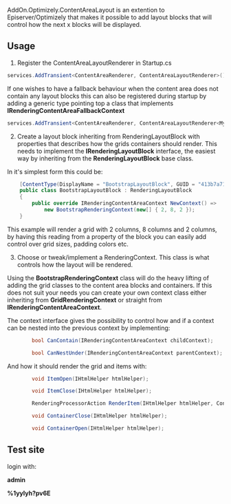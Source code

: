 AddOn.Optimizely.ContentAreaLayout is an extention to Episerver/Optimizely that makes it possible to add layout blocks that will control how the next x blocks will be displayed.


## Usage


1. Register the ContentAreaLayoutRenderer in Startup.cs

```cs
services.AddTransient<ContentAreaRenderer, ContentAreaLayoutRenderer>();
```

If one wishes to have a fallback behaviour when the content area does not contain any layout blocks this can also be registered during startup by adding a generic type pointing top a class that implements **IRenderingContentAreaFallbackContext**


```cs
services.AddTransient<ContentAreaRenderer, ContentAreaLayoutRenderer<MyFallbackContext>>();
```

2. Create a layout block inheriting from RenderingLayoutBlock with properties that describes how the grids containers should render. This needs to implement the **IRenderingLayoutBlock** interface, the easiest way by inheriting from the **RenderingLayoutBlock** base class.

 In it's simplest form this could be:
```cs
    [ContentType(DisplayName = "BootstrapLayoutBlock", GUID = "413b7a71-8490-4f22-bddc-77325c53424f", Description = "")]
    public class BootstrapLayoutBlock : RenderingLayoutBlock
    {
        public override IRenderingContentAreaContext NewContext() =>
            new BootstrapRenderingContext(new[] { 2, 8, 2 });
    }
```
This example will render a grid with 2 columns, 8 columns and 2 columns, by having this reading from a property of the block you can easily add control over grid sizes, padding colors etc.

3. Choose or tweak/implement a RenderingContext. This class is what controls how the layout will be rendered.

Using the **BootstrapRenderingContext** class will do the heavy lifting of adding the grid classes to the content area blocks and containers. If this does not suit your needs you can create your own context class either inheriting from **GridRenderingContext** or straight from **IRenderingContentAreaContext**.

The context interface gives the possibility to control how and if a context can be nested into the previous context by implementing:
```cs
        bool CanContain(IRenderingContentAreaContext childContext);

        bool CanNestUnder(IRenderingContentAreaContext parentContext);
```
And how it should render the grid and items with:
```cs
        void ItemOpen(IHtmlHelper htmlHelper);

        void ItemClose(IHtmlHelper htmlHelper);

        RenderingProcessorAction RenderItem(IHtmlHelper htmlHelper, ContentAreaItem current, Action renderItem);

        void ContainerClose(IHtmlHelper htmlHelper);

        void ContainerOpen(IHtmlHelper htmlHelper);
```

## Test site

login with:

**admin**

**%1yylyh?pv6E**
